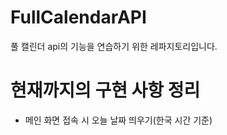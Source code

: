 # FullCalendarAPI
풀 캘린더 api의 기능을 연습하기 위한 레파지토리입니다.
# 현재까지의 구현 사항 정리
- 메인 화면 접속 시 오늘 날짜 띄우기(한국 시간 기준)
